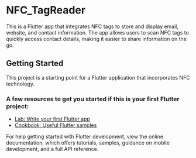 # NFC_TagReader
This is a Flutter app that integrates NFC tags to store and display email, website, and contact information. The app allows users to scan NFC tags to quickly access contact details, making it easier to share information on the go.

## Getting Started
This project is a starting point for a Flutter application that incorporates NFC technology.

### A few resources to get you started if this is your first Flutter project:
- [Lab: Write your first Flutter app](https://flutter.dev/docs/get-started/codelab)
- [Cookbook: Useful Flutter samples](https://flutter.dev/docs/cookbook)

For help getting started with Flutter development, view the online documentation, which offers tutorials, samples, guidance on mobile development, and a full API reference.
